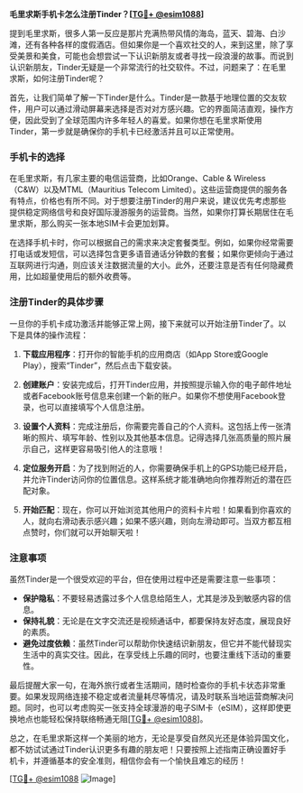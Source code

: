 **毛里求斯手机卡怎么注册Tinder？[[TG💪+ @esim1088](https://t.me/s/esim1088)]**

提到毛里求斯，很多人第一反应是那片充满热带风情的海岛，蓝天、碧海、白沙滩，还有各种各样的度假酒店。但如果你是一个喜欢社交的人，来到这里，除了享受美景和美食，可能也会想尝试一下认识新朋友或者寻找一段浪漫的故事。而说到认识新朋友，Tinder无疑是一个非常流行的社交软件。不过，问题来了：在毛里求斯，如何注册Tinder呢？

首先，让我们简单了解一下Tinder是什么。Tinder是一款基于地理位置的交友软件，用户可以通过滑动屏幕来选择是否对对方感兴趣。它的界面简洁直观，操作方便，因此受到了全球范围内许多年轻人的喜爱。如果你想在毛里求斯使用Tinder，第一步就是确保你的手机卡已经激活并且可以正常使用。

### 手机卡的选择

在毛里求斯，有几家主要的电信运营商，比如Orange、Cable & Wireless（C&W）以及MTML（Mauritius Telecom Limited）。这些运营商提供的服务各有特点，价格也有所不同。对于想要注册Tinder的用户来说，建议优先考虑那些提供稳定网络信号和良好国际漫游服务的运营商。当然，如果你打算长期居住在毛里求斯，那么购买一张本地SIM卡会更加划算。

在选择手机卡时，你可以根据自己的需求来决定套餐类型。例如，如果你经常需要打电话或发短信，可以选择包含更多语音通话分钟数的套餐；如果你更倾向于通过互联网进行沟通，则应该关注数据流量的大小。此外，还要注意是否有任何隐藏费用，比如超量使用后的额外收费等。

### 注册Tinder的具体步骤

一旦你的手机卡成功激活并能够正常上网，接下来就可以开始注册Tinder了。以下是具体的操作流程：

1. **下载应用程序**：打开你的智能手机的应用商店（如App Store或Google Play），搜索“Tinder”，然后点击下载安装。
   
2. **创建账户**：安装完成后，打开Tinder应用，并按照提示输入你的电子邮件地址或者Facebook账号信息来创建一个新的账户。如果你不想使用Facebook登录，也可以直接填写个人信息注册。

3. **设置个人资料**：完成注册后，你需要完善自己的个人资料。这包括上传一张清晰的照片、填写年龄、性别以及其他基本信息。记得选择几张高质量的照片展示自己，这样更容易吸引他人的注意哦！

4. **定位服务开启**：为了找到附近的人，你需要确保手机上的GPS功能已经开启，并允许Tinder访问你的位置信息。这样系统才能准确地向你推荐附近的潜在匹配对象。

5. **开始匹配**：现在，你可以开始浏览其他用户的资料卡片啦！如果看到你喜欢的人，就向右滑动表示感兴趣；如果不感兴趣，则向左滑动即可。当双方都互相点赞时，你们就可以开始聊天啦！

### 注意事项

虽然Tinder是一个很受欢迎的平台，但在使用过程中还是需要注意一些事项：

- **保护隐私**：不要轻易透露过多个人信息给陌生人，尤其是涉及到敏感内容的信息。
- **保持礼貌**：无论是在文字交流还是视频通话中，都要保持友好态度，展现良好的素质。
- **避免过度依赖**：虽然Tinder可以帮助你快速结识新朋友，但它并不能代替现实生活中的真实交往。因此，在享受线上乐趣的同时，也要注重线下活动的重要性。

最后提醒大家一句，在海外旅行或者生活期间，随时检查你的手机卡状态非常重要。如果发现网络连接不稳定或者流量耗尽等情况，请及时联系当地运营商解决问题。同时，也可以考虑购买一张支持全球漫游的电子SIM卡（eSIM），这样即使更换地点也能轻松保持联络畅通无阻[[TG💪+ @esim1088](https://t.me/s/esim1088)]。

总之，在毛里求斯这样一个美丽的地方，无论是享受自然风光还是体验异国文化，都不妨试试通过Tinder认识更多有趣的朋友吧！只要按照上述指南正确设置好手机卡，并遵循基本的安全准则，相信你会有一个愉快且难忘的经历！

[[TG💪+ @esim1088](https://t.me/s/esim1088) ![Image](https://i.postimg.cc/4NQfJmqS/Snipaste-2025-05-13-00-14-12.png)]